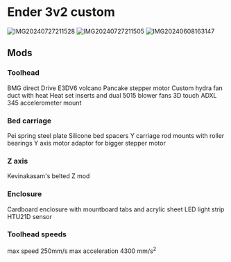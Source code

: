 # Ender 3v2 custom
![IMG20240727211528](https://github.com/user-attachments/assets/2c045d95-8ae7-4c8c-966f-8105757d2014)
![IMG20240727211505](https://github.com/user-attachments/assets/d88edb1b-d04e-459a-b83e-c25ac225fa69)
![IMG20240608163147](https://github.com/user-attachments/assets/82b927fc-30af-495c-89d0-b84e3df9ef3d)

## Mods
### Toolhead
BMG direct Drive
E3DV6 volcano
Pancake stepper motor
Custom hydra fan duct with heat Heat set inserts and dual 5015 blower fans
3D touch
ADXL 345 accelerometer mount

### Bed carriage
Pei spring steel plate
Silicone bed spacers
Y carriage rod mounts with roller bearings 
Y axis motor adaptor for bigger stepper motor

### Z axis
Kevinakasam's belted Z mod

### Enclosure
Cardboard enclosure with mountboard tabs and acrylic sheet
LED light strip
HTU21D sensor 

### Toolhead speeds
max speed 250mm/s
max acceleration 4300 mm/s<sup>2</sup>
